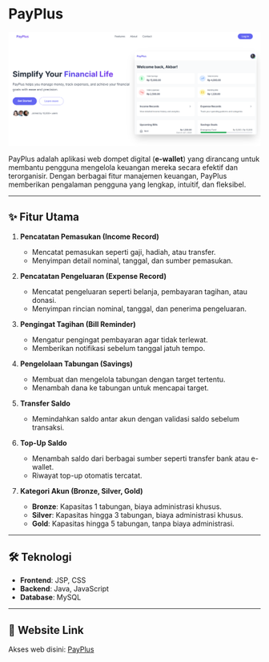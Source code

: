 # PayPlus

![Tampilan Website](Ui.png)

PayPlus adalah aplikasi web dompet digital (**e-wallet**) yang dirancang untuk membantu pengguna mengelola keuangan mereka secara efektif dan terorganisir. Dengan berbagai fitur manajemen keuangan, PayPlus memberikan pengalaman pengguna yang lengkap, intuitif, dan fleksibel.

---

## ✨ Fitur Utama

1. **Pencatatan Pemasukan (Income Record)**

   - Mencatat pemasukan seperti gaji, hadiah, atau transfer.
   - Menyimpan detail nominal, tanggal, dan sumber pemasukan.

2. **Pencatatan Pengeluaran (Expense Record)**

   - Mencatat pengeluaran seperti belanja, pembayaran tagihan, atau donasi.
   - Menyimpan rincian nominal, tanggal, dan penerima pengeluaran.

3. **Pengingat Tagihan (Bill Reminder)**

   - Mengatur pengingat pembayaran agar tidak terlewat.
   - Memberikan notifikasi sebelum tanggal jatuh tempo.

4. **Pengelolaan Tabungan (Savings)**

   - Membuat dan mengelola tabungan dengan target tertentu.
   - Menambah dana ke tabungan untuk mencapai target.

5. **Transfer Saldo**

   - Memindahkan saldo antar akun dengan validasi saldo sebelum transaksi.

6. **Top-Up Saldo**

   - Menambah saldo dari berbagai sumber seperti transfer bank atau e-wallet.
   - Riwayat top-up otomatis tercatat.

7. **Kategori Akun (Bronze, Silver, Gold)**
   - **Bronze**: Kapasitas 1 tabungan, biaya administrasi khusus.
   - **Silver**: Kapasitas hingga 3 tabungan, biaya administrasi khusus.
   - **Gold**: Kapasitas hingga 5 tabungan, tanpa biaya administrasi.

---

## 🛠️ Teknologi

- **Frontend**: JSP, CSS
- **Backend**: Java, JavaScript
- **Database**: MySQL

---

## 🔗 Website Link

Akses web disini: [PayPlus](https://faustaakbar.github.io/PayPlus/)
